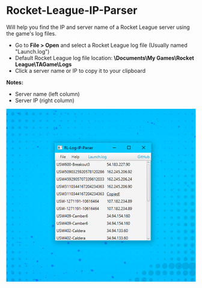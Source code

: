 # Rocket-League-IP-Parser
 Will help you find the IP and server name of a Rocket League server using the game's log files.
 
 * Go to **File > Open** and select a Rocket League log file (Usually named "Launch.log")
 * Default Rocket League log file location: **\Documents\My Games\Rocket League\TAGame\Logs**
 * Click a server name or IP to copy it to your clipboard

**Notes:**
* Server name (left column)
* Server IP (right column)
 
 
![](repoimages/parser.png)
